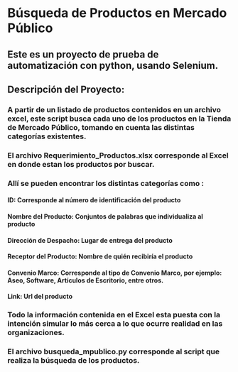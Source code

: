 # Búsqueda de Productos en Mercado Público
## Este es un proyecto de prueba de automatización con python, usando Selenium.
## Descripción del Proyecto:
### A partir de un listado de productos contenidos en un archivo excel, este script busca cada uno de los productos en la Tienda de Mercado Público, tomando en cuenta las distintas categorías existentes.
### El archivo Requerimiento_Productos.xlsx corresponde al Excel en donde estan los productos por buscar.
### Allí se pueden encontrar los distintas categorías como :
#### ID: Corresponde al número de identificación del producto
#### Nombre del Producto: Conjuntos de palabras que individualiza al producto
#### Dirección de Despacho: Lugar de entrega del producto
#### Receptor del Producto: Nombre de quién recibiría el producto
#### Convenio Marco: Corresponde al tipo de Convenio Marco, por ejemplo: Aseo, Software, Artículos de Escritorio, entre otros.
#### Link: Url del producto
### Todo la información contenida en el Excel esta puesta con la intención simular lo más cerca a lo que ocurre realidad en las organizaciones.
### El archivo busqueda_mpublico.py corresponde al script que realiza la búsqueda de los productos.
